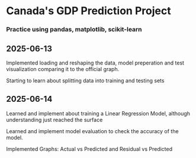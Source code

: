 # Canada's GDP Prediction Project

### Practice using pandas, matplotlib, scikit-learn

## 2025-06-13

Implemented loading and reshaping the data, model preperation and test visualization comparing it to the official graph.

Starting to learn about splitting data into training and testing sets


## 2025-06-14

Learned and implement about training a Linear Regression Model, although understanding just reached the surface

Learned and implement model evaluation to check the accuracy of the model.

Implemented Graphs: Actual vs Predicted and Residual vs Predicted
